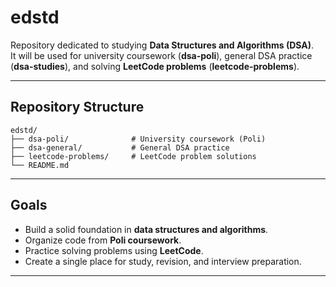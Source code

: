 # edstd

Repository dedicated to studying **Data Structures and Algorithms (DSA)**.  
It will be used for university coursework (**dsa-poli**), general DSA practice (**dsa-studies**), and solving **LeetCode problems** (**leetcode-problems**).

---

## Repository Structure

```
edstd/
├── dsa-poli/              # University coursework (Poli)
├── dsa-general/           # General DSA practice
├── leetcode-problems/     # LeetCode problem solutions
└── README.md
```

---

##  Goals

- Build a solid foundation in **data structures and algorithms**.  
- Organize code from **Poli coursework**.  
- Practice solving problems using **LeetCode**.  
- Create a single place for study, revision, and interview preparation.  

---
